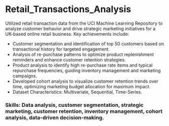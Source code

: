 # Retail_Transactions_Analysis
Utilized retail transaction data from the UCI Machine Learning Repository to analyze customer behavior and drive strategic marketing initiatives for a UK-based online retail business. Key achievements include:

* Customer segmentation and identification of top 50 customers based on transactional history for targeted engagement.
* Analysis of re-purchase patterns to optimize product replenishment reminders and enhance customer retention strategies.
* Product analysis to identify high re-purchase rate items and typical repurchase frequencies, guiding inventory management and marketing campaigns.
* Developed cohort analysis to visualize customer retention trends over time, optimizing marketing budget allocation for maximum impact.
* Dataset Characteristics: Multivariate, Sequential, Time-Series.
### Skills: Data analysis, customer segmentation, strategic marketing, customer retention, inventory management, cohort analysis, data-driven decision-making.
